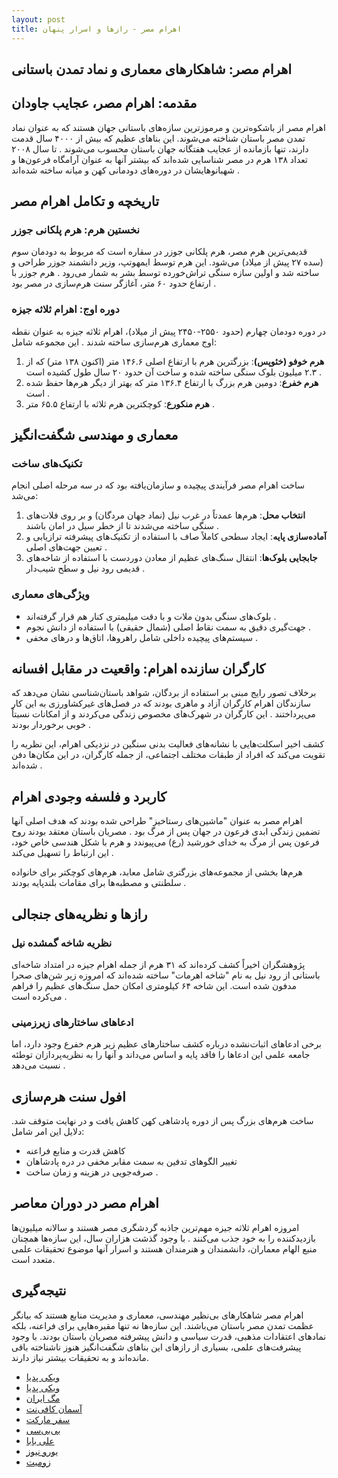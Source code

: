 ```yaml
---
layout: post
title: اهرام مصر - رازها و اسرار پنهان
---
```


## اهرام مصر: شاهکارهای معماری و نماد تمدن باستانی

## مقدمه: اهرام مصر، عجایب جاودان

اهرام مصر از باشکوه‌ترین و مرموزترین سازه‌های باستانی جهان هستند که به عنوان نماد تمدن مصر باستان شناخته می‌شوند. این بناهای عظیم که بیش از ۴۰۰۰ سال قدمت دارند، تنها بازمانده از عجایب هفتگانه جهان باستان محسوب می‌شوند . تا سال ۲۰۰۸ تعداد ۱۳۸ هرم در مصر شناسایی شده‌اند که بیشتر آنها به عنوان آرامگاه فرعون‌ها و شهبانوهایشان در دوره‌های دودمانی کهن و میانه ساخته شده‌اند .

## تاریخچه و تکامل اهرام مصر

### نخستین هرم: هرم پلکانی جوزر

قدیمی‌ترین هرم مصر، هرم پلکانی جوزر در سقاره است که مربوط به دودمان سوم (سده ۲۷ پیش از میلاد) می‌شود. این هرم توسط ایمهوتپ، وزیر دانشمند جوزر طراحی و ساخته شد و اولین سازه سنگی تراش‌خورده توسط بشر به شمار می‌رود . هرم جوزر با ارتفاع حدود ۶۰ متر، آغازگر سنت هرم‌سازی در مصر بود .

### دوره اوج: اهرام ثلاثه جیزه

در دوره دودمان چهارم (حدود ۲۵۵۰-۲۴۵۰ پیش از میلاد)، اهرام ثلاثه جیزه به عنوان نقطه اوج معماری هرم‌سازی ساخته شدند . این مجموعه شامل:

1. **هرم خوفو (خئوپس)**: بزرگترین هرم با ارتفاع اصلی ۱۴۶.۶ متر (اکنون ۱۳۸ متر) که از ۲.۳ میلیون بلوک سنگی ساخته شده و ساخت آن حدود ۲۰ سال طول کشیده است .
2. **هرم خفرع**: دومین هرم بزرگ با ارتفاع ۱۳۶.۴ متر که بهتر از دیگر هرم‌ها حفظ شده است .
3. **هرم منکورع**: کوچکترین هرم ثلاثه با ارتفاع ۶۵.۵ متر .

## معماری و مهندسی شگفت‌انگیز

### تکنیک‌های ساخت

ساخت اهرام مصر فرآیندی پیچیده و سازمان‌یافته بود که در سه مرحله اصلی انجام می‌شد:

1. **انتخاب محل**: هرم‌ها عمدتاً در غرب نیل (نماد جهان مردگان) و بر روی فلات‌های سنگی ساخته می‌شدند تا از خطر سیل در امان باشند .
2. **آماده‌سازی پایه**: ایجاد سطحی کاملاً صاف با استفاده از تکنیک‌های پیشرفته ترازیابی و تعیین جهت‌های اصلی .
3. **جابجایی بلوک‌ها**: انتقال سنگ‌های عظیم از معادن دوردست با استفاده از شاخه‌های قدیمی رود نیل و سطح شیب‌دار .

### ویژگی‌های معماری

- بلوک‌های سنگی بدون ملات و با دقت میلیمتری کنار هم قرار گرفته‌اند .
- جهت‌گیری دقیق به سمت نقاط اصلی (شمال حقیقی) با استفاده از دانش نجوم .
- سیستم‌های پیچیده داخلی شامل راهروها، اتاق‌ها و درهای مخفی .

## کارگران سازنده اهرام: واقعیت در مقابل افسانه

برخلاف تصور رایج مبنی بر استفاده از بردگان، شواهد باستان‌شناسی نشان می‌دهد که سازندگان اهرام کارگران آزاد و ماهری بودند که در فصل‌های غیرکشاورزی به این کار می‌پرداختند . این کارگران در شهرک‌های مخصوص زندگی می‌کردند و از امکانات نسبتاً خوبی برخوردار بودند .

کشف اخیر اسکلت‌هایی با نشانه‌های فعالیت بدنی سنگین در نزدیکی اهرام، این نظریه را تقویت می‌کند که افراد از طبقات مختلف اجتماعی، از جمله کارگران، در این مکان‌ها دفن شده‌اند .

## کاربرد و فلسفه وجودی اهرام

اهرام مصر به عنوان "ماشین‌های رستاخیز" طراحی شده بودند که هدف اصلی آنها تضمین زندگی ابدی فرعون در جهان پس از مرگ بود . مصریان باستان معتقد بودند روح فرعون پس از مرگ به خدای خورشید (رع) می‌پیوندد و هرم با شکل هندسی خاص خود، این ارتباط را تسهیل می‌کند .

هرم‌ها بخشی از مجموعه‌های بزرگتری شامل معابد، هرم‌های کوچکتر برای خانواده سلطنتی و مصطبه‌ها برای مقامات بلندپایه بودند .

## رازها و نظریه‌های جنجالی

### نظریه شاخه گمشده نیل

پژوهشگران اخیراً کشف کرده‌اند که ۳۱ هرم از جمله اهرام جیزه در امتداد شاخه‌ای باستانی از رود نیل به نام "شاخه اهرمات" ساخته شده‌اند که امروزه زیر شن‌های صحرا مدفون شده است. این شاخه ۶۴ کیلومتری امکان حمل سنگ‌های عظیم را فراهم می‌کرده است .

### ادعاهای ساختارهای زیرزمینی

برخی ادعاهای اثبات‌نشده درباره کشف ساختارهای عظیم زیر هرم خفرع وجود دارد، اما جامعه علمی این ادعاها را فاقد پایه و اساس می‌داند و آنها را به نظریه‌پردازان توطئه نسبت می‌دهد .

## افول سنت هرم‌سازی

ساخت هرم‌های بزرگ پس از دوره پادشاهی کهن کاهش یافت و در نهایت متوقف شد. دلایل این امر شامل:

- کاهش قدرت و منابع فراعنه
- تغییر الگوهای تدفین به سمت مقابر مخفی در دره پادشاهان
- صرفه‌جویی در هزینه و زمان ساخت .

## اهرام مصر در دوران معاصر

امروزه اهرام ثلاثه جیزه مهم‌ترین جاذبه گردشگری مصر هستند و سالانه میلیون‌ها بازدیدکننده را به خود جذب می‌کنند . با وجود گذشت هزاران سال، این سازه‌ها همچنان منبع الهام معماران، دانشمندان و هنرمندان هستند و اسرار آنها موضوع تحقیقات علمی متعدد است.

## نتیجه‌گیری

اهرام مصر شاهکارهای بی‌نظیر مهندسی، معماری و مدیریت منابع هستند که بیانگر عظمت تمدن مصر باستان می‌باشند. این سازه‌ها نه تنها مقبره‌هایی برای فراعنه، بلکه نمادهای اعتقادات مذهبی، قدرت سیاسی و دانش پیشرفته مصریان باستان بودند. با وجود پیشرفت‌های علمی، بسیاری از رازهای این بناهای شگفت‌انگیز هنوز ناشناخته باقی مانده‌اند و به تحقیقات بیشتر نیاز دارند.

- [ویکی پدیا](https://fa.m.wikipedia.org/wiki/%D8%A7%D9%87%D8%B1%D8%A7%D9%85_%D9%85%D8%B5%D8%B1)
- [ویکی پدیا](https://fa.m.wikipedia.org/wiki/%D8%A7%D9%87%D8%B1%D8%A7%D9%85_%D8%B3%D9%87%E2%80%8C%DA%AF%D8%A7%D9%86%D9%87_%D9%85%D8%B5%D8%B1)
- [مگ ایران](https://magirans.com/%D9%85%D9%82%D8%A7%D9%84%D9%87-%D8%AF%D8%B1-%D9%85%D9%88%D8%B1%D8%AF-%D8%A7%D9%87%D8%B1%D8%A7%D9%85-%D9%85%D8%B5%D8%B1.htm)
- [آسمان کافی‌نت](http://www.asemankafinet.ir/%D8%A7%D9%87%D8%B1%D8%A7%D9%85-%D8%AB%D9%84%D8%A7%D8%AB%D9%87-%D9%85%D8%B5%D8%B1/)
- [سفر مارکت](https://safarmarket.com/blog/egypt-pyramids)
- [بی‌بی‌سی](https://www.bbc.com/persian/articles/cge8rqn07ydo)
- [علی بابا](https://www.alibaba.ir/mag/world-tourism/egyptian-pyramids/)
- [یورو نیوز](https://parsi.euronews.com/2025/03/26/strange-skeleton-discovery-could-rewrite-our-history-of-the-pyramids)
- [زومیت](https://www.zoomit.ir/fundamental-science/437284-underground-structures-egyptian-pyramids/)
